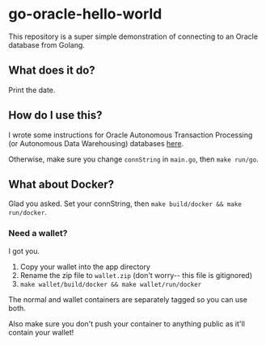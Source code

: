 # go-oracle-hello-world

This repository is a super simple demonstration of connecting to an Oracle database from Golang.

## What does it do?

Print the date.

## How do I use this?

I wrote some instructions for Oracle Autonomous Transaction Processing (or Autonomous Data Warehousing) databases [here](https://medium.com/@iamtheyammer/connecting-to-an-oracle-autonomous-transaction-processing-database-on-your-mac-239f7513b86e?source=friends_link&sk=550a7e27cfb3b7e2820b70f5bd06454d).

Otherwise, make sure you change `connString` in `main.go`, then `make run/go`.

## What about Docker?

Glad you asked. Set your connString, then `make build/docker && make run/docker`.

### Need a wallet?

I got you.

1. Copy your wallet into the app directory
2. Rename the zip file to `wallet.zip` (don't worry-- this file is gitignored)
3. `make wallet/build/docker && make wallet/run/docker`

The normal and wallet containers are separately tagged so you can use both.

Also make sure you don't push your container to anything public as it'll contain your wallet!